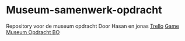 # Museum-samenwerk-opdracht
Repository voor de museum opdracht
Door Hasan en jonas
[Trello](https://trello.com/b/UBJWYTV6/onderdelen) 
[Game Museum Opdracht BO](sftp://34905@34905.hosts1.ma-cloud.nl/web/museum/nederlands-site/nederlands/index.html)